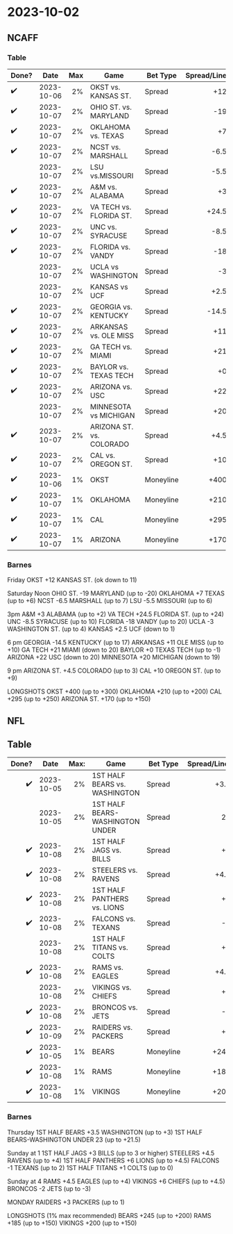 # 2023-10-02

## NCAFF

### Table

| Done?              | Date       |  Max | Game                     | Bet Type  | Spread/Line | Notes      |
| ------------------ | ---------- | ---: | ------------------------ | --------- | ----------: | ---------- |
| :heavy_check_mark: | 2023-10-06 |   2% | OKST vs. KANSAS ST.      | Spread    |         +12 | down to 11 |
| :heavy_check_mark: | 2023-10-07 |   2% | OHIO ST. vs. MARYLAND    | Spread    |         -19 | up to -20  |
| :heavy_check_mark: | 2023-10-07 |   2% | OKLAHOMA vs. TEXAS       | Spread    |          +7 | up to +6   |
| :heavy_check_mark: | 2023-10-07 |   2% | NCST vs. MARSHALL        | Spread    |        -6.5 | up to 7    |
|                    | 2023-10-07 |   2% | LSU vs.MISSOURI          | Spread    |        -5.5 | up to -6   |
| :heavy_check_mark: | 2023-10-07 |   2% | A&M vs. ALABAMA          | Spread    |          +3 | up to +2   |
| :heavy_check_mark: | 2023-10-07 |   2% | VA TECH vs. FLORIDA ST.  | Spread    |       +24.5 | up to +24  |
| :heavy_check_mark: | 2023-10-07 |   2% | UNC vs. SYRACUSE         | Spread    |        -8.5 | up to 10   |
| :heavy_check_mark: | 2023-10-07 |   2% | FLORIDA vs. VANDY        | Spread    |         -18 | up to 20   |
|                    | 2023-10-07 |   2% | UCLA vs WASHINGTON       | Spread    |          -3 | up to -4   |
|                    | 2023-10-07 |   2% | KANSAS vs UCF            | Spread    |        +2.5 | down to 1  |
| :heavy_check_mark: | 2023-10-07 |   2% | GEORGIA vs. KENTUCKY     | Spread    |       -14.5 | up to 17   |
| :heavy_check_mark: | 2023-10-07 |   2% | ARKANSAS vs. OLE MISS    | Spread    |         +11 | up to +10  |
| :heavy_check_mark: | 2023-10-07 |   2% | GA TECH vs. MIAMI        | Spread    |         +21 | down to 20 |
| :heavy_check_mark: | 2023-10-07 |   2% | BAYLOR vs. TEXAS TECH    | Spread    |          +0 | up to -1   |
| :heavy_check_mark: | 2023-10-07 |   2% | ARIZONA vs. USC          | Spread    |         +22 | down to 20 |
|                    | 2023-10-07 |   2% | MINNESOTA vs MICHIGAN    | Spread    |         +20 | down to 19 |
| :heavy_check_mark: | 2023-10-07 |   2% | ARIZONA ST. vs. COLORADO | Spread    |        +4.5 | up to 3    |
| :heavy_check_mark: | 2023-10-07 |   2% | CAL vs. OREGON ST.       | Spread    |         +10 | up to +9   |
| :heavy_check_mark: | 2023-10-06 |   1% | OKST                     | Moneyline |        +400 | up to +300 |
| :heavy_check_mark: | 2023-10-07 |   1% | OKLAHOMA                 | Moneyline |        +210 | up to +200 |
| :heavy_check_mark: | 2023-10-07 |   1% | CAL                      | Moneyline |        +295 | up to +250 |
| :heavy_check_mark: | 2023-10-07 |   1% | ARIZONA                  | Moneyline |        +170 | up to +150 |



### Barnes

Friday
OKST +12 KANSAS ST. (ok down to 11)

Saturday
Noon
OHIO ST. -19 MARYLAND (up to -20)
OKLAHOMA +7 TEXAS (up to +6)
NCST -6.5 MARSHALL (up to 7)
LSU -5.5 MISSOURI (up to 6)

3pm
A&M +3 ALABAMA (up to +2)
VA TECH +24.5 FLORIDA ST. (up to +24)
UNC -8.5 SYRACUSE (up to 10)
FLORIDA -18 VANDY (up to 20)
UCLA -3 WASHINGTON ST. (up to 4)
KANSAS +2.5 UCF (down to 1)

6 pm
GEORGIA -14.5 KENTUCKY (up to 17)
ARKANSAS +11 OLE MISS (up to +10)
GA TECH +21 MIAMI (down to 20)
BAYLOR +0 TEXAS TECH (up to -1)
ARIZONA +22 USC (down to 20)
MINNESOTA +20 MICHIGAN (down to 19)

9 pm
ARIZONA ST. +4.5 COLORADO (up to 3)
CAL +10 OREGON ST. (up to +9)

LONGSHOTS
OKST +400 (up to +300)
OKLAHOMA +210 (up to +200)
CAL +295 (up to +250)
ARIZONA ST. +170 (up to +150)

## NFL

## Table

|              Done? | Date       | Max: | Game                            | Bet Type  | Spread/Line: | Notes:      |
| -----------------: | ---------- | ---: | ------------------------------- | --------- | -----------: | ----------- |
| :heavy_check_mark: | 2023-10-05 |   2% | 1ST HALF BEARS vs. WASHINGTON   | Spread    |         +3.5 | up to +3    |
|                    | 2023-10-05 |   2% | 1ST HALF BEARS-WASHINGTON UNDER | Spread    |           23 | up to +21.5 |
| :heavy_check_mark: | 2023-10-08 |   2% | 1ST HALF JAGS vs. BILLS         | Spread    |           +3 | 3 or higher |
| :heavy_check_mark: | 2023-10-08 |   2% | STEELERS vs. RAVENS             | Spread    |         +4.5 | up to +4    |
| :heavy_check_mark: | 2023-10-08 |   2% | 1ST HALF PANTHERS vs. LIONS     | Spread    |           +6 | up to +4.5  |
| :heavy_check_mark: | 2023-10-08 |   2% | FALCONS vs. TEXANS              | Spread    |           -1 | up to 2     |
|                    | 2023-10-08 |   2% | 1ST HALF TITANS vs. COLTS       | Spread    |           +1 | up to 0     |
| :heavy_check_mark: | 2023-10-08 |   2% | RAMS vs. EAGLES                 | Spread    |         +4.5 | up to +4    |
|                    | 2023-10-08 |   2% | VIKINGS vs. CHIEFS              | Spread    |           +6 | up to +4.5  |
| :heavy_check_mark: | 2023-10-08 |   2% | BRONCOS vs. JETS                | Spread    |           -2 | up to -3    |
| :heavy_check_mark: | 2023-10-09 |   2% | RAIDERS vs. PACKERS             | Spread    |           +3 | up to 1     |
| :heavy_check_mark: | 2023-10-05 |   1% | BEARS                           | Moneyline |         +245 | up to +200  |
| :heavy_check_mark: | 2023-10-08 |   1% | RAMS                            | Moneyline |         +185 | up to +150  |
| :heavy_check_mark: | 2023-10-08 |   1% | VIKINGS                         | Moneyline |         +200 | up to +150  |


### Barnes

Thursday
1ST HALF BEARS +3.5 WASHINGTON (up to +3)
1ST HALF BEARS-WASHINGTON UNDER 23 (up to +21.5)

Sunday at 1
1ST HALF JAGS +3 BILLS (up to 3 or higher)
STEELERS +4.5 RAVENS (up to +4)
1ST HALF PANTHERS +6 LIONS (up to +4.5)
FALCONS -1 TEXANS (up to 2)
1ST HALF TITANS +1 COLTS (up to 0)

Sunday at 4
RAMS +4.5 EAGLES (up to +4)
VIKINGS +6 CHIEFS (up to +4.5)
BRONCOS -2 JETS (up to -3)

MONDAY
RAIDERS +3 PACKERS (up to 1)

LONGSHOTS (1% max recommended)
BEARS +245 (up to +200)
RAMS +185 (up to +150)
VIKINGS +200 (up to +150)
